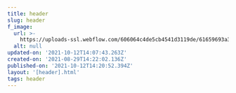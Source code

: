 ```yaml
---
title: header
slug: header
f_image:
  url: >-
    https://uploads-ssl.webflow.com/606064c4de5cb4541d3119de/61659693a32aed158cb1488c_DJI_0301-optimized.jpg
  alt: null
updated-on: '2021-10-12T14:07:43.263Z'
created-on: '2021-08-29T14:22:02.136Z'
published-on: '2021-10-12T14:20:52.394Z'
layout: '[header].html'
tags: header
---
```



